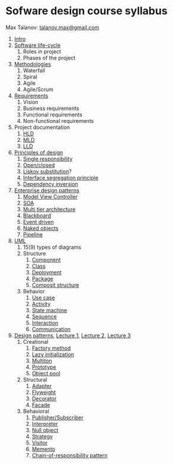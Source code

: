 # Sofware design course syllabus

Max Talanov: talanov.max@gmail.com

1. [Intro](intro.md)
1. [Software life-cycle](software_lifecycle.md)
    1. Roles in project
    1. Phases of the project
1. [Methodologies](methodologies.md)
    1. Waterfall
    1. Spiral
    1. Agile
    1. Agile/Scrum
1. [Requirements](requirements.md)
    1. Vision
    1. Business requirements
    1. Functional requirements
    1. Non-functional requirements
1. Project documentation
    1. [HLD](high%20level%20design.md)
    1. [MLD](mid%20level%20design.md#mid-level-design)
    1. [LLD](mid%20level%20design.md#low-level-design)
1. [Principles of design](https://en.wikipedia.org/wiki/SOLID_(object-oriented_design) )
    1. [Single responsibility](https://en.wikipedia.org/wiki/Single_responsibility_principle)
    1. [Open/closed](https://en.wikipedia.org/wiki/Open/closed_principle)
    1. [Liskov substitution](https://en.wikipedia.org/wiki/Liskov_substitution_principle)?
    1. [Interface segregation principle](https://en.wikipedia.org/wiki/Interface_segregation_principle)
    1. [Dependency inversion](https://en.wikipedia.org/wiki/Dependency_inversion_principle)
1. [Enterprise design patterns](edp.md)
    1. [Model View Controller](https://en.wikipedia.org/wiki/Model%E2%80%93view%E2%80%93controller)
    1. [SOA](https://en.wikipedia.org/wiki/Service-oriented_architecture)
    1. [Multi tier architecture](https://en.wikipedia.org/wiki/Multitier_architecture)
    1. [Blackboard](https://en.wikipedia.org/wiki/Blackboard_system)
    1. [Event driven](https://en.wikipedia.org/wiki/Event-driven_architecture)
    1. [Naked objects](https://en.wikipedia.org/wiki/Naked_objects)
    1. [Pipeline](https://en.wikipedia.org/wiki/Pipe_and_filter_architecture)
1. [UML](uml.md)
    1. 15(9) types of diagrams
    1. Structure
        1. [Component](Component_diagram.md)
        1. [Class](class_diagram.md)
        1. [Deployment](deployment.md)
        1. [Package](package_diagram.md)
        1. [Composit structure](composit.md)
    1. Behavior
        1. [Use case](use_case.md)
        1. [Activity](activity_diagram.md)
        1. [State machine](state_machine_diagram.md)
        1. [Sequence](sequence_diagram.md)
        1. [Interaction](interaction.md)
        1. [Communication](communication_diagram.md)
1. [Design patterns](https://en.wikipedia.org/wiki/Software_design_pattern), [Lecture 1](design_patterns_1.md), [Lecture 2](design_patterns_2.md), [Lecture 3](design_patterns_3.md)
    1. Creational
        1. [Factory method](https://en.wikipedia.org/wiki/Factory_method) 
        1. [Lazy initialization](https://en.wikipedia.org/wiki/Lazy_initialization)
        1. [Multiton](https://en.wikipedia.org/wiki/Multiton_pattern)
        1. [Prototype](https://en.wikipedia.org/wiki/Prototype_pattern)
        1. [Object pool](https://en.wikipedia.org/wiki/Object_pool_pattern)
    1. Structural
        1. [Adapter](https://en.wikipedia.org/wiki/Adapter_pattern)
        1. [Flyweight](https://en.wikipedia.org/wiki/Flyweight_pattern)
        1. [Decorator](https://en.wikipedia.org/wiki/Decorator_pattern)
        1.  [Facade](https://en.wikipedia.org/wiki/Facade_pattern)
    1. Behavioral
        1. [Publisher/Subscriber](https://en.wikipedia.org/wiki/Publish/subscribe)
        1. [Interpreter](https://en.wikipedia.org/wiki/Interpreter_pattern)
        1. [Null object](https://en.wikipedia.org/wiki/Null_Object_pattern)
        1. [Strategy](https://en.wikipedia.org/wiki/Strategy_pattern)
        1. [Visitor](https://en.wikipedia.org/wiki/Visitor_pattern)
        1. [Memento](https://en.wikipedia.org/wiki/Memento_pattern)
        1. [Chain-of-responsibility pattern](https://en.wikipedia.org/wiki/Chain_of_responsibility_pattern)
